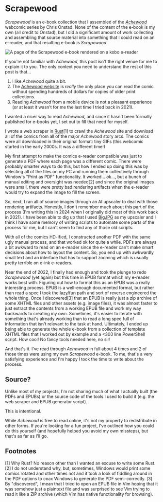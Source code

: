 # Scrapewood

*Scrapewood* is an e-book collection that I assembled of the [*Achewood*](https://achewood.com/) webcomic series by Chris Onstad. None of the content of the e-book is my own (all credit to Onstad), but I did a significant amount of work collecting and assembling that source material into something that I could read on an e-reader, and that resulting e-book is *Scrapewood*.

![A page of the Scrapewood e-book rendered on a kobo e-reader](../../../site_images/scrapewood_on_reader.avif)

If you're not familiar with *Achewood*, this post isn't the right venue for me to explain it to you. The only context you need to understand the rest of this post is that...

1. I like *Achewood* quite a bit.
2. The [Achewood website](https://achewood.com/) is *really* the only place you can read the comic without spending hundreds of dollars for copies of older print collections.
3. Reading *Achewood* from a mobile device is not a pleasant experience (or at least it wasn't for me the last time I tried back in 2021).

I wanted a nicer way to read *Achewood*, and since it hasn't been formally published for e-books yet, I set out to fill that need for myself.

I wrote a web scraper in [Rust](https://www.rust-lang.org/)[1] to crawl the *Achewood* site and download all of the comics from all of the major *Achewood* story arcs. The comics were all downloaded in their original format: tiny GIFs (this webcomic started in the early 2000s. It was a different time!)

My first attempt to make the comics e-reader compatible was just to generate a PDF where each page was a different comic. There were probably smarter ways to do this, but how I ended up doing this was by selecting all of the files on my PC and running them collectively through Window's "Print as PDF" functionality. It worked... *ok*..., but a bunch of manual editing and oversight was needed[2] and since the original images were small, there were pretty bad rendering artifacts when the e-reader would try to expand the image to fill the screen.

So, next, I ran all of source images through an AI upscaler to deal with those rendering artifacts. Honestly, I don't remember much about this part of the process (I'm writing this in 2024 when I originally did most of this work back in 2021). I have been able to dig up that I used [BigJPG](https://bigjpg.com/) as my upscaler and I think I have some memory of writing scripts to automate some parts of the process for me, but I can't seem to find any of those old scripts.

With all of the comics HD-ified, I constructed another PDF with the same ugly manual process, and that worked ok for quite a while. PDFs are always a bit awkward to read on an e-reader since the e-reader can't make smart decisions about how to layout the content. So, you end up with awkwardly small text and an interface that has to support zooming which is usually pretty terrible on e-ink e-readers.

Near the end of 2022, I finally had enough and took the plunge to redo *Scrapewood* (yet again) but this time in EPUB format which my e-reader works best with. Figuring out how to format this as an EPUB was a really interesting process. EPUB is a well-enough documented format, but rather than read a spec I took the lazy/fun path and sort of reverse engineered the whole thing. Once I discovered[3] that an EPUB is really just a zip archive of some XHTML files and other assets (e.g. image files), it was almost faster to just extract the contents from a working EPUB file and work my way backwards to creating my own. Sometimes, it's easier to iterate with something that's already working than to read a long spec full of information that isn't relevant to the task at hand. Ultimately, I ended up being able to generate the whole e-book from a collection of template XHTML files that I worked out by example and a <300 line PowerShell script. How cool! No fancy tools needed here, no sir!

And that's it. I've read through *Achewood* in full about 4 times and 2 of those times were using my own *Scrapewood* e-book. To me, that's a very satisfying experience and I'm happy I took the time to write about the process.

## Source?

Unlike most of my projects, I'm not sharing much of what I actually built (the PDFs and EPUBs) or the source code of the tools I used to build it (e.g. the web scraper and EPUB generator script).

This is intentional.

While *Achewood* is free to read online, it's not my property to redistribute in other forms. If you're looking for a fun project, I've outlined how you could do this yourself (and hopefully helped you avoid my own missteps), but that's as far as I'll go.

## Footnotes

[1] Why Rust? No reason other than I wanted an excuse to write some Rust.
[2] I do not understand why, but, sometimes, Windows would print some comics rotated and other times not and it took a look of fiddling around in the PDF options to coax Windows to generate the PDF semi-correctly.
[3] By "discovered", I mean that I tried to open an EPUB file in Vim hoping that it was somehow just a plaintext file and was surprised to see Vim trying to read it like a ZIP archive (which Vim has native functionality for browsing).